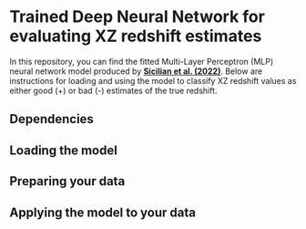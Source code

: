 # Trained Deep Neural Network for evaluating XZ redshift estimates

In this repository, you can find the fitted Multi-Layer Perceptron (MLP) neural network model produced by [**Sicilian et al. (2022)**](https://arxiv.org/abs/2203.13825). Below are instructions for loading and using the model to classify XZ redshift values as either good (+) or bad (-) estimates of the true redshift.

## Dependencies

## Loading the model

## Preparing your data

## Applying the model to your data
